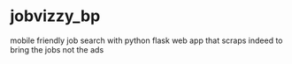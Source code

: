 # jobvizzy_bp
mobile friendly job search with python flask web app that scraps indeed to bring the jobs not the ads
